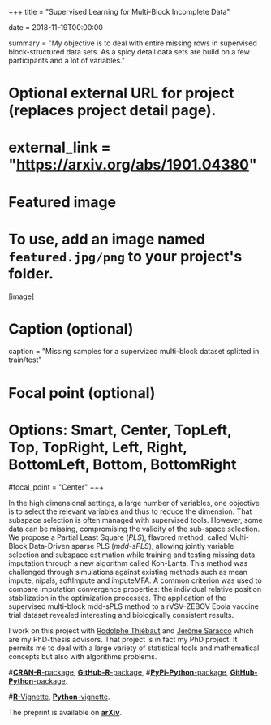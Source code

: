 +++
title = "Supervised Learning for Multi-Block Incomplete Data"

date = 2018-11-19T00:00:00

summary = "My objective is to deal with entire missing rows in supervised block-structured data sets. As a spicy detail data sets are build on a few participants and a lot of variables."

# Optional external URL for project (replaces project detail page).
# external_link = "https://arxiv.org/abs/1901.04380"

# Featured image
# To use, add an image named `featured.jpg/png` to your project's folder. 
[image]
  # Caption (optional)
  caption = "Missing samples for a supervized multi-block dataset splitted in train/test"

  # Focal point (optional)
  # Options: Smart, Center, TopLeft, Top, TopRight, Left, Right, BottomLeft, Bottom, BottomRight
  #focal_point = "Center"
+++

In the high dimensional settings, a large number of variables, one objective is to select the relevant variables and thus to reduce the dimension. That subspace selection is often managed with supervised tools. However, some data can be missing, compromising the validity of the sub-space selection. We propose a Partial Least Square (*PLS*), flavored method, called Multi-Block Data-Driven sparse PLS (*mdd-sPLS*), allowing jointly variable selection and subspace estimation while training and testing missing data imputation through a new algorithm called Koh-Lanta. This method was challenged through simulations against existing methods such as mean impute, nipals, softImpute and imputeMFA. A common criterion was used to compare imputation convergence properties: the individual relative position stabilization in the optimization processes. The application of the supervised multi-block mdd-sPLS method to a rVSV-ZEBOV Ebola vaccine trial dataset revealed interesting and biologically consistent results.

I work on this project with [Rodolphe Thiébaut](https://www.bordeaux-population-health.center/en/) and [Jérôme Saracco](https://www.math.u-bordeaux.fr/~jsaracco/) which are my PhD-thesis advisors. That project is in fact my PhD project. It permits me to deal with a large variety of statistical tools and mathematical concepts but also with algorithms problems.

#[**CRAN-R**-package](https://cran.r-project.org/package=ddsPLS), [**GitHub-R**-package](https://github.com/hlorenzo/ddsPLS),
#[**PyPi-Python**-package](https://pypi.org/project/py_ddspls/), [**GitHub-Python**-package](https://github.com/hlorenzo/py_ddsPLS).

#[**R**-Vignette](/html/ddsPLS.html),
[**Python**-vignette](https://pypi.org/project/py_ddspls/).

The preprint is available on [**arXiv**](https://arxiv.org/abs/1901.04380).
